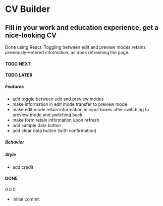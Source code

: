 # CV Builder

## Fill in your work and education experience, get a nice-looking CV

Done using React. Toggling between edit and preview modes retains previously-entered information, as does refreshing the page.

#### TODO NEXT

#### TODO LATER

##### Features

- add toggle between edit and preview modes
- make information in edit mode transfer to preview mode
- make edit mode retain information in input boxes after switching to preview mode and switching back
- make form retain information upon refresh
- add sample data button
- add clear data button (with confirmation)

##### Behavior

##### Style

- add credit

#### DONE

_0.0.0_

- Initial commit
